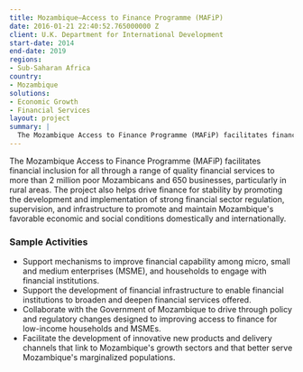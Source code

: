 ```yaml
---
title: Mozambique—Access to Finance Programme (MAFiP)
date: 2016-01-21 22:40:52.765000000 Z
client: U.K. Department for International Development
start-date: 2014
end-date: 2019
regions:
- Sub-Saharan Africa
country:
- Mozambique
solutions:
- Economic Growth
- Financial Services
layout: project
summary: |
  The Mozambique Access to Finance Programme (MAFiP) facilitates financial inclusion for all through a range of quality financial services to more than 2 million poor Mozambicans and 650 businesses, particularly in rural areas.
---
```

The Mozambique Access to Finance Programme (MAFiP) facilitates financial inclusion for all through a range of quality financial services to more than 2 million poor Mozambicans and 650 businesses, particularly in rural areas. The project also helps drive finance for stability by promoting the development and implementation of strong financial sector regulation, supervision, and infrastructure to promote and maintain Mozambique's favorable economic and social conditions domestically and internationally.

###  Sample Activities

* Support mechanisms to improve financial capability among micro, small and medium enterprises (MSME), and households to engage with financial institutions.
* Support the development of financial infrastructure to enable financial institutions to broaden and deepen financial services offered.
* Collaborate with the Government of Mozambique to drive through policy and regulatory changes designed to improving access to finance for low-income households and MSMEs.
* Facilitate the development of innovative new products and delivery channels that link to Mozambique's growth sectors and that better serve Mozambique's marginalized populations.
